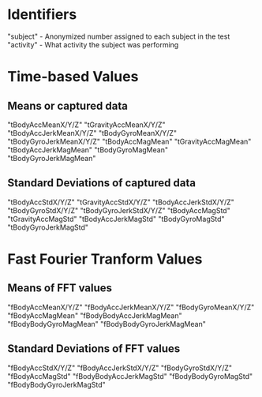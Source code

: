 # Identifiers
"subject" - Anonymized number assigned to each subject in the test
"activity" - What activity the subject was performing
# Time-based Values
## Means or captured data
"tBodyAccMeanX/Y/Z"
"tGravityAccMeanX/Y/Z"
"tBodyAccJerkMeanX/Y/Z"
"tBodyGyroMeanX/Y/Z"
"tBodyGyroJerkMeanX/Y/Z"
"tBodyAccMagMean"
"tGravityAccMagMean"
"tBodyAccJerkMagMean"
"tBodyGyroMagMean"
"tBodyGyroJerkMagMean"
## Standard Deviations of captured data
"tBodyAccStdX/Y/Z"
"tGravityAccStdX/Y/Z"
"tBodyAccJerkStdX/Y/Z"
"tBodyGyroStdX/Y/Z"
"tBodyGyroJerkStdX/Y/Z"
"tBodyAccMagStd"
"tGravityAccMagStd"
"tBodyAccJerkMagStd"
"tBodyGyroMagStd"
"tBodyGyroJerkMagStd"
# Fast Fourier Tranform Values
## Means of FFT values
"fBodyAccMeanX/Y/Z"
"fBodyAccJerkMeanX/Y/Z"
"fBodyGyroMeanX/Y/Z"
"fBodyAccMagMean"
"fBodyBodyAccJerkMagMean"
"fBodyBodyGyroMagMean"
"fBodyBodyGyroJerkMagMean"
## Standard Deviations of FFT values
"fBodyAccStdX/Y/Z"
"fBodyAccJerkStdX/Y/Z"
"fBodyGyroStdX/Y/Z"
"fBodyAccMagStd"
"fBodyBodyAccJerkMagStd"
"fBodyBodyGyroMagStd"
"fBodyBodyGyroJerkMagStd"
